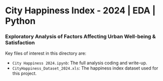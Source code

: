 # City Happiness Index - 2024 | EDA | Python
### Exploratory Analysis of Factors Affecting Urban Well-being & Satisfaction
Key files of interest in this directory are:

* `City Happiness 2024.ipynb`: The full analysis coding and write-up.
* `CityHappiness_Dataset_2024.xls`: The happiness index dataset used for this project. 

